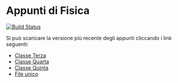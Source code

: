 # Appunti di Fisica

[![Build Status](https://travis-ci.com/eutampieri/appunti-fisica.svg?branch=master)](https://travis-ci.com/eutampieri/appunti-fisica)

Si può scaricare la versione più recente degli appunti cliccando i link seguenti:
 * [Classe Terza](https://scuola.eutampieri.eu/appunti-fisica/Terza.pdf)
 * [Classe Quarta](https://scuola.eutampieri.eu/appunti-fisica/Quarta.pdf)
 * [Classe Quinta](https://scuola.eutampieri.eu/appunti-fisica/Quinta.pdf)
 * [File unico](https://scuola.eutampieri.eu/appunti-fisica/Tutto.pdf)